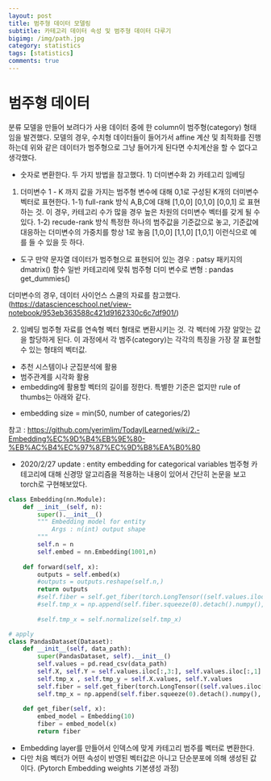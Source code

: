 ```yaml
---
layout: post
title: 범주형 데이터 모델링
subtitle: 카테고리 데이터 속성 및 범주형 데이터 다루기
bigimg: /img/path.jpg
category: statistics
tags: [statistics]
comments: true
---
```


# 범주형 데이터

분류 모델을 만들어 보려다가 사용 데이터 중에 한 column이 범주형(category) 형태임을 발견했다.
모델의 경우, 수치형 데이터들이 들어가서 affine 계산 및 최적화를 진행하는데 위와 같은 데이터가 범주형으로 그냥 들어가게 된다면 수치계산을 할 수 없다고 생각했다.

- 숫자로 변환한다.
두 가지 방법을 참고했다. 1) 더미변수화 2) 카테고리 임베딩
1) 더미변수
1 - K 까지 값을 가지는 범주형 변수에 대해 0,1로 구성된 K개의 더미변수 벡터로 표현한다. 
1-1) full-rank 방식
A,B,C에 대해 [1,0,0] [0,1,0] [0,0,1] 로 표현하는 것. 이 경우, 카테고리 수가 많을 경우 높은 차원의 더미변수 벡터를 갖게 될 수 있다.
1-2) recude-rank 방식
특정한 하나의 범주값을 기준값으로 놓고, 기준값에 대응하는 더미변수의 가중치를 항상 1로 놓음
[1,0,0] [1,1,0] [1,0,1] 이런식으로 예를 들 수 있을 듯 하다.

- 도구
만약 문자열 데이터가 범주형으로 표현되어 있는 경우 : patsy 패키지의 dmatrix() 함수
일반 카테고리에 맞춰 범주형 더미 변수로 변형 : pandas get_dummies()

더미변수의 경우, 데이터 사이언스 스쿨의 자료를 참고했다.
(https://datascienceschool.net/view-notebook/953eb363588c421d9162330c6c7df901/)


2) 임베딩
범주형 자료를 연속형 벡터 형태로 변환시키는 것.
각 벡터에 가장 알맞는 값을 할당하게 된다. 이 과정에서 각 범주(category)는 각각의 특징을 가장 잘 표현할 수 있는 형태의 벡터값.

* 추천 시스템이나 군집분석에 활용
* 범주관계를 시각화 활용
* embedding에 활용할 벡터의 길이를 정한다. 특별한 기준은 없지만 rule of thumbs는 아래와 같다.
- embedding size = min(50, number of categories/2)


참고 : https://github.com/yerimlim/TodayILearned/wiki/2.-Embedding%EC%9D%B4%EB%9E%80-%EB%AC%B4%EC%97%87%EC%9D%B8%EA%B0%80

- 2020/2/27 update : entity embedding for categorical variables
범주형 카테고리에 대해 신경망 알고리즘을 적용하는 내용이 있어서 간단히 논문을 보고 torch로 구현해보았다.

```Python
class Embedding(nn.Module):
    def __init__(self, n):
        super().__init__()
        """ Embedding model for entity 
            Args : n(int) output shape
        """
        self.n = n
        self.embed = nn.Embedding(1001,n)
        
    def forward(self, x):
        outputs = self.embed(x)
        #outputs = outputs.reshape(self.n,)
        return outputs
        #self.fiber = self.get_fiber(torch.LongTensor((self.values.iloc[:,2].values, ))) 
        #self.tmp_x = np.append(self.fiber.squeeze(0).detach().numpy(), self.tmp_x, axis=1) # float
    
        #self.tmp_x = self.normalize(self.tmp_x)

# apply
class PandasDataset(Dataset):
    def __init__(self, data_path):
        super(PandasDataset, self).__init__()
        self.values = pd.read_csv(data_path)
        self.X, self.Y = self.values.iloc[:,3:], self.values.iloc[:,1] # type
        self.tmp_x , self.tmp_y = self.X.values, self.Y.values
        self.fiber = self.get_fiber(torch.LongTensor((self.values.iloc[:,2].values, ))) 
        self.tmp_x = np.append(self.fiber.squeeze(0).detach().numpy(), self.tmp_x, axis=1) 
    
    def get_fiber(self, x):
        embed_model = Embedding(10)
        fiber = embed_model(x)
        return fiber
```

- Embedding layer를 만들어서 인덱스에 맞게 카테고리 범주를 벡터로 변환한다.
- 다만 처음 벡터가 어떤 속성이 반영된 벡터값은 아니고 단순분포에 의해 생성된 값이다. (Pytorch Embedding weights 기본생성 과정)
